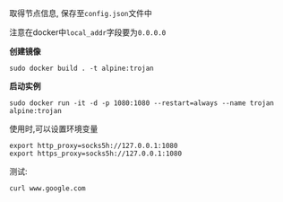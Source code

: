 取得节点信息, 保存至`config.json`文件中

注意在docker中`local_addr`字段要为`0.0.0.0`

**创建镜像**
```
sudo docker build . -t alpine:trojan
```

**启动实例**
```
sudo docker run -it -d -p 1080:1080 --restart=always --name trojan alpine:trojan
```

使用时,可以设置环境变量
```
export http_proxy=socks5h://127.0.0.1:1080
export https_proxy=socks5h://127.0.0.1:1080
```

测试:
```
curl www.google.com
```
